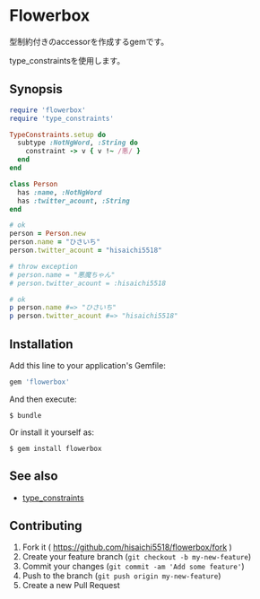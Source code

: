 # Flowerbox

型制約付きのaccessorを作成するgemです。

type_constraintsを使用します。

## Synopsis

```ruby
require 'flowerbox'
require 'type_constraints'

TypeConstraints.setup do
  subtype :NotNgWord, :String do
    constraint -> v { v !~ /悪/ }
  end
end

class Person
  has :name, :NotNgWord
  has :twitter_acount, :String
end

# ok
person = Person.new
person.name = "ひさいち"
person.twitter_acount = "hisaichi5518"

# throw exception
# person.name = "悪魔ちゃん"
# person.twitter_acount = :hisaichi5518

# ok
p person.name #=> "ひさいち"
p person.twitter_acount #=> "hisaichi5518"
```

## Installation

Add this line to your application's Gemfile:

```ruby
gem 'flowerbox'
```

And then execute:

    $ bundle

Or install it yourself as:

    $ gem install flowerbox

## See also

- [type_constraints](https://github.com/hisaichi5518/type_constraints/)

## Contributing

1. Fork it ( https://github.com/hisaichi5518/flowerbox/fork )
2. Create your feature branch (`git checkout -b my-new-feature`)
3. Commit your changes (`git commit -am 'Add some feature'`)
4. Push to the branch (`git push origin my-new-feature`)
5. Create a new Pull Request
